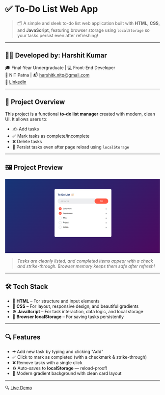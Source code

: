 # ✅ To-Do List Web App

> 🗂️ A simple and sleek to-do list web application built with **HTML**, **CSS**, and **JavaScript**, featuring browser storage using `localStorage` so your tasks persist even after refreshing!

---

## 👨‍💻 Developed by: **Harshit Kumar**

🎓 Final-Year Undergraduate | 💻 Front-End Developer  
📍 NIT Patna | 📬 harshitk.nitp@gmail.com  
🔗 [LinkedIn](https://www.linkedin.com/in/harshit-kumar-32bbb7271)

---

## 🧩 Project Overview

This project is a functional **to-do list manager** created with modern, clean UI. It allows users to:

- ✍️ Add tasks  
- ✅ Mark tasks as complete/incomplete  
- ❌ Delete tasks  
- 🔄 Persist tasks even after page reload using `localStorage`

---

## 🖼️ Project Preview

![To-Do List Screenshot](https://github.com/harsit6299/TO_DO-LIST/blob/3aa3bc1f39ec11658f7166b4e16352e2c20dd9fc/SnapImg.png)

> *Tasks are cleanly listed, and completed items appear with a check and strike-through. Browser memory keeps them safe after refresh!*

---

## 🛠️ Tech Stack

- 🔹 **HTML** – For structure and input elements  
- 🎨 **CSS** – For layout, responsive design, and beautiful gradients  
- ⚙️ **JavaScript** – For task interaction, data logic, and local storage  
- 💾 **Browser localStorage** – For saving tasks persistently

---

## 🔍 Features

- ➕ Add new task by typing and clicking "Add"
- ✅ Click to mark as completed (with a checkmark & strike-through)
- ❌ Remove tasks with a single click
- ♻️ Auto-saves to **localStorage** — reload-proof!
- 🎨 Modern gradient background with clean card layout

---
🔍 [Live Demo](https://harsit6299.github.io/TO_DO-LIST/)


